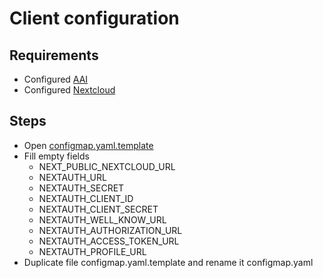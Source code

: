 # Client configuration
## Requirements
- Configured [AAI](config_AAI.md)
- Configured [Nextcloud](config_Nextcloud.md)
## Steps
- Open [configmap.yaml.template](../k8s/local/client/configmap.yaml.template)
- Fill empty fields
  - NEXT_PUBLIC_NEXTCLOUD_URL
  - NEXTAUTH_URL
  - NEXTAUTH_SECRET
  - NEXTAUTH_CLIENT_ID
  - NEXTAUTH_CLIENT_SECRET
  - NEXTAUTH_WELL_KNOW_URL
  - NEXTAUTH_AUTHORIZATION_URL
  - NEXTAUTH_ACCESS_TOKEN_URL
  - NEXTAUTH_PROFILE_URL
- Duplicate file configmap.yaml.template and rename it configmap.yaml

